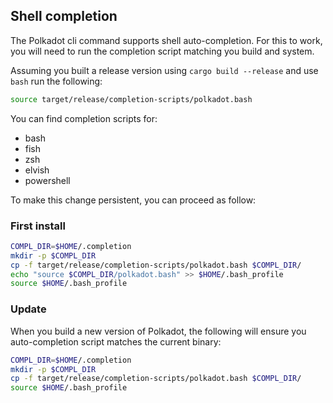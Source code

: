 
## Shell completion

The Polkadot cli command supports shell auto-completion. For this to work, you will need to run the completion script matching you build and system.

Assuming you built a release version using `cargo build --release` and use `bash` run the following:

```bash
source target/release/completion-scripts/polkadot.bash
```

You can find completion scripts for:
- bash
- fish
- zsh
- elvish
- powershell

To make this change persistent, you can proceed as follow:

### First install

```bash
COMPL_DIR=$HOME/.completion
mkdir -p $COMPL_DIR
cp -f target/release/completion-scripts/polkadot.bash $COMPL_DIR/
echo "source $COMPL_DIR/polkadot.bash" >> $HOME/.bash_profile
source $HOME/.bash_profile
```

### Update

When you build a new version of Polkadot, the following will ensure you auto-completion script matches the current binary:

```bash
COMPL_DIR=$HOME/.completion
mkdir -p $COMPL_DIR
cp -f target/release/completion-scripts/polkadot.bash $COMPL_DIR/
source $HOME/.bash_profile
```
